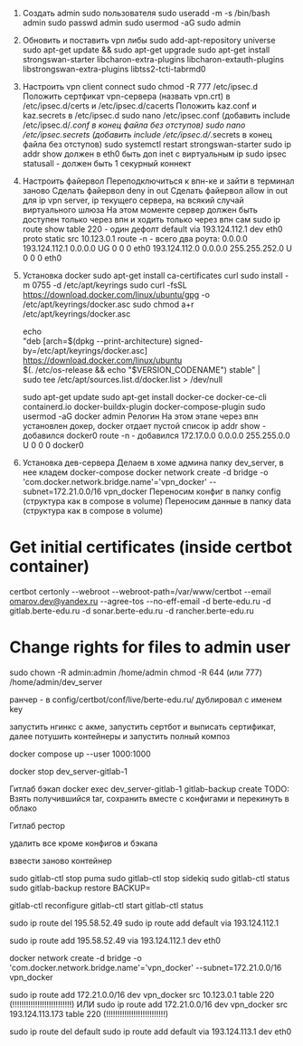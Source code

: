1. Создать admin sudo пользователя
   sudo useradd -m -s /bin/bash admin
   sudo passwd admin
   sudo usermod -aG sudo admin
2. Обновить и поставить vpn либы
   sudo add-apt-repository universe
   sudo apt-get update && sudo apt-get upgrade
   sudo apt-get install strongswan-starter libcharon-extra-plugins libcharon-extauth-plugins libstrongswan-extra-plugins libtss2-tcti-tabrmd0
3. Настроить vpn client connect
   sudo chmod -R 777 /etc/ipsec.d
   Положить сертфикат vpn-сервера (назвать vpn.crt) в /etc/ipsec.d/certs и /etc/ipsec.d/cacerts
   Положить kaz.conf и kaz.secrets в /etc/ipsec.d
   sudo nano /etc/ipsec.conf (добавить include /etc/ipsec.d/*.conf в конец файла без отступов)
   sudo nano /etc/ipsec.secrets (добавить include /etc/ipsec.d/*.secrets в конец файла без отступов)
   sudo systemctl restart strongswan-starter
   sudo ip addr show должен в eth0 быть доп inet c виртуальным ip
   sudo ipsec statusall - должен быть 1 секурный коннект
4. Настроить файервол
   Переподключиться к впн-ке и зайти в терминал заново
   Сделать файервол deny in out
   Сделать файервол allow in out для ip vpn server, ip текущего сервера, на всякий случай виртуального шлюза
   На этом моменте сервер должен быть доступен только через впн и ходить только через впн сам
   sudo ip route show table 220 - один дефолт default via 193.124.112.1 dev eth0 proto static src 10.123.0.1
   route -n - всего два роута:
   0.0.0.0         193.124.112.1   0.0.0.0         UG    0      0        0 eth0
   193.124.112.0   0.0.0.0         255.255.252.0   U     0      0        0 eth0
5. Установка docker
   sudo apt-get install ca-certificates curl
   sudo install -m 0755 -d /etc/apt/keyrings
   sudo curl -fsSL https://download.docker.com/linux/ubuntu/gpg -o /etc/apt/keyrings/docker.asc
   sudo chmod a+r /etc/apt/keyrings/docker.asc

   echo \
   "deb [arch=$(dpkg --print-architecture) signed-by=/etc/apt/keyrings/docker.asc] https://download.docker.com/linux/ubuntu \
   $(. /etc/os-release && echo "$VERSION_CODENAME") stable" | \
   sudo tee /etc/apt/sources.list.d/docker.list > /dev/null
   
   sudo apt-get update
   sudo apt-get install docker-ce docker-ce-cli containerd.io docker-buildx-plugin docker-compose-plugin
   sudo usermod -aG docker admin
   Релогин
   На этом этапе через впн установлен докер, docker отдает пустой список
   ip addr show - добавился docker0
   route -n - добавился 172.17.0.0      0.0.0.0         255.255.0.0     U     0      0        0 docker0
6. Установка дев-сервера
   Делаем в хоме админа папку dev_server, в нее кладем docker-compose
   docker network create -d bridge -o 'com.docker.network.bridge.name'='vpn_docker' --subnet=172.21.0.0/16 vpn_docker
   Переносим конфиг в папку config (структура как в compose в volume)
   Переносим данные в папку data (структура как в compose в volume)






# Get initial certificates (inside certbot container)
certbot certonly --webroot --webroot-path=/var/www/certbot --email omarov.dev@yandex.ru --agree-tos --no-eff-email -d berte-edu.ru -d gitlab.berte-edu.ru -d sonar.berte-edu.ru -d rancher.berte-edu.ru

# Change rights for files to admin user
sudo chown -R admin:admin /home/admin
chmod -R 644 (или 777) /home/admin/dev_server

ранчер - в config/certbot/conf/live/berte-edu.ru/ дублировал с именем key

запустить нгинкс с акме, запустить сертбот и выписать сертификат, далее потушить контейнеры и запустить полный композ


docker compose up --user 1000:1000

docker stop dev_server-gitlab-1






Гитлаб бэкап
docker exec dev_server-gitlab-1 gitlab-backup create
TODO: Взять получившийся tar, сохранить вместе с конфигами и перекинуть в облако



Гитлаб рестор

удалить все кроме конфигов и бэкапа

взвести заново контейнер

sudo gitlab-ctl stop puma
sudo gitlab-ctl stop sidekiq
sudo gitlab-ctl status
sudo gitlab-backup restore BACKUP=<TIMESTAMP>

gitlab-ctl reconfigure
gitlab-ctl start
gitlab-ctl status





sudo ip route del 195.58.52.49
sudo ip route add default via 193.124.112.1

sudo ip route add 195.58.52.49 via 193.124.112.1 dev eth0


docker network create -d bridge -o 'com.docker.network.bridge.name'='vpn_docker' --subnet=172.21.0.0/16 vpn_docker

sudo ip route add 172.21.0.0/16 dev vpn_docker src 10.123.0.1 table 220 (!!!!!!!!!!!!!!!!!!!!!!!!!!) 
ИЛИ
sudo ip route add 172.21.0.0/16 dev vpn_docker src 193.124.113.173 table 220 (!!!!!!!!!!!!!!!!!!!!!!!!!!)


sudo ip route del default
sudo ip route add default via 193.124.113.1 dev eth0


